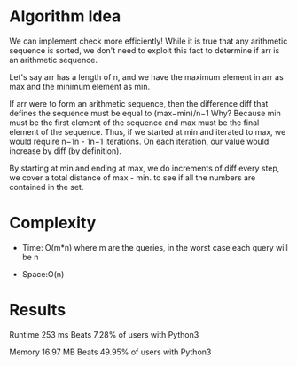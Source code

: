 # Algorithm Idea

We can implement check more efficiently! While it is true that any arithmetic sequence is sorted, we don't need to exploit this fact to determine if arr is an arithmetic sequence.

Let's say arr has a length of n, and we have the maximum element in arr as max and the minimum element as min.

If arr were to form an arithmetic sequence, then the difference diff that defines the sequence must be equal to (max−min)/n−1
Why? Because min must be the first element of the sequence and max must be the final element of the sequence. Thus, if we started at min and iterated to max, we would require n−1n - 1n−1 iterations. On each iteration, our value would increase by diff (by definition).

By starting at min and ending at max, we do increments of diff every step, we cover a total distance of max - min. to see if all the numbers are contained in the set.

# Complexity

- Time: O(m*n) where m are the queries, in the worst case each query will be n

- Space:O(n)

# Results

Runtime
253
ms
Beats
7.28%
of users with Python3

Memory
16.97
MB
Beats
49.95%
of users with Python3